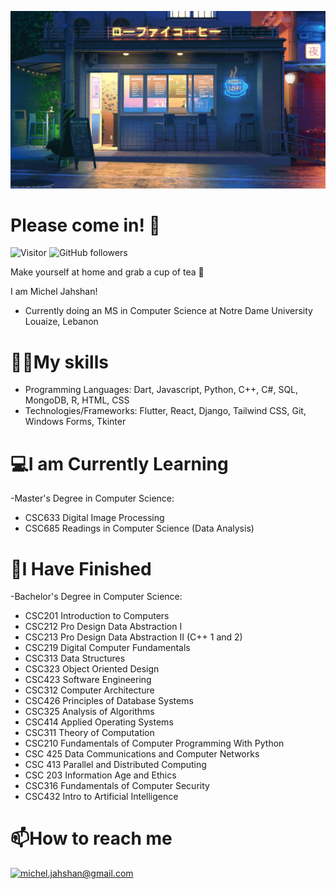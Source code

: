 ![](https://github.com/Michel-Jahshan/Michel-Jahshan/blob/main/banner.gif)
# Please come in! 👋
![Visitor](https://visitor-badge.laobi.icu/badge?page_id=MichelJahshan.MichelJahshan) ![GitHub followers](https://img.shields.io/github/followers/Michel-Jahshan?label=Follow&style=social)

Make yourself at home and grab a cup of tea 🍵

I am Michel Jahshan!
- Currently doing an MS in Computer Science at Notre Dame University Louaize, Lebanon

# 👨‍💻My skills
- Programming Languages: Dart, Javascript, Python, C++, C#, SQL, MongoDB, R, HTML, CSS
- Technologies/Frameworks: Flutter, React, Django, Tailwind CSS, Git, Windows Forms, Tkinter

# 💻I am Currently Learning
-Master's Degree in Computer Science:
  - CSC633 Digital Image Processing
  - CSC685 Readings in Computer Science (Data Analysis)

# 💯I Have Finished
-Bachelor's Degree in Computer Science:
  - CSC201 Introduction to Computers
  - CSC212 Pro Design Data Abstraction I 
  - CSC213 Pro Design Data Abstraction II
    (C++ 1 and 2)
  - CSC219 Digital Computer Fundamentals
  - CSC313 Data Structures
  - CSC323 Object Oriented Design
  - CSC423 Software Engineering
  - CSC312 Computer Architecture
  - CSC426 Principles of Database Systems
  - CSC325 Analysis of Algorithms
  - CSC414 Applied Operating Systems
  - CSC311 Theory of Computation
  - CSC210 Fundamentals of Computer Programming With Python
  - CSC 425 Data Communications and Computer Networks
  - CSC 413 Parallel and Distributed Computing
  - CSC 203 Information Age and Ethics
  - CSC316 Fundamentals of Computer Security
  - CSC432 Intro to Artificial Intelligence

# 📫How to reach me
<a href="mailto:michel.jahshan@gmail.com">![michel.jahshan@gmail.com](https://img.shields.io/badge/Gmail-D14836?style=for-the-badge&logo=gmail&logoColor=white)</a>

<!---
PixelatedCosmos/PixelatedCosmos is a ✨ special ✨ repository because its `README.md` (this file) appears on your GitHub profile.
You can click the Preview link to take a look at your changes.
--->
